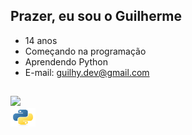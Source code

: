 ## Prazer, eu sou o Guilherme

- 14 anos
- Começando na programação
- Aprendendo Python
- E-mail: guilhy.dev@gmail.com
##

 <div>
  <a href="https://github.com/Guilhy">
  <img height="180em" src="https://github-readme-stats.vercel.app/api?username=Guilhy&show_icons=true&theme=tokyonight&include_all_commits=true&count_private=true"/>
</div>

  
<img align="center" height="30" width="40" src="https://raw.githubusercontent.com/devicons/devicon/master/icons/python/python-original.svg">
